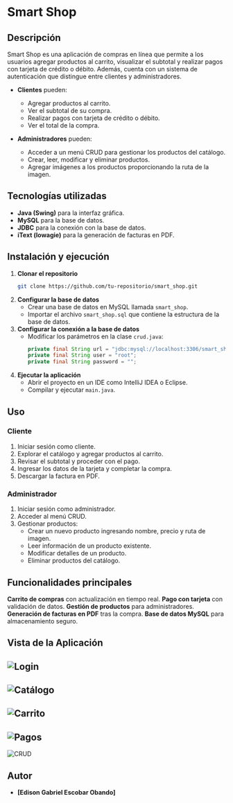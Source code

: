 # Smart Shop

## Descripción
Smart Shop es una aplicación de compras en línea que permite a los usuarios agregar productos al carrito, visualizar el subtotal y realizar pagos con tarjeta de crédito o débito. Además, cuenta con un sistema de autenticación que distingue entre clientes y administradores.

- **Clientes** pueden:
  - Agregar productos al carrito.
  - Ver el subtotal de su compra.
  - Realizar pagos con tarjeta de crédito o débito.
  - Ver el total de la compra.

- **Administradores** pueden:
  - Acceder a un menú CRUD para gestionar los productos del catálogo.
  - Crear, leer, modificar y eliminar productos.
  - Agregar imágenes a los productos proporcionando la ruta de la imagen.

## Tecnologías utilizadas
- **Java (Swing)** para la interfaz gráfica.
- **MySQL** para la base de datos.
- **JDBC** para la conexión con la base de datos.
- **iText (lowagie)** para la generación de facturas en PDF.

## Instalación y ejecución
1. **Clonar el repositorio**
   ```sh
   git clone https://github.com/tu-repositorio/smart_shop.git
   ```
2. **Configurar la base de datos**
   - Crear una base de datos en MySQL llamada `smart_shop`.
   - Importar el archivo `smart_shop.sql` que contiene la estructura de la base de datos.
3. **Configurar la conexión a la base de datos**
   - Modificar los parámetros en la clase `crud.java`:
     ```java
     private final String url = "jdbc:mysql://localhost:3306/smart_shop";
     private final String user = "root";
     private final String password = "";
     ```
4. **Ejecutar la aplicación**
   - Abrir el proyecto en un IDE como IntelliJ IDEA o Eclipse.
   - Compilar y ejecutar `main.java`.

## Uso
### Cliente
1. Iniciar sesión como cliente.
2. Explorar el catálogo y agregar productos al carrito.
3. Revisar el subtotal y proceder con el pago.
4. Ingresar los datos de la tarjeta y completar la compra.
5. Descargar la factura en PDF.

### Administrador
1. Iniciar sesión como administrador.
2. Acceder al menú CRUD.
3. Gestionar productos:
   - Crear un nuevo producto ingresando nombre, precio y ruta de imagen.
   - Leer información de un producto existente.
   - Modificar detalles de un producto.
   - Eliminar productos del catálogo.

## Funcionalidades principales
 **Carrito de compras** con actualización en tiempo real.
 **Pago con tarjeta** con validación de datos.
 **Gestión de productos** para administradores.
 **Generación de facturas en PDF** tras la compra.
 **Base de datos MySQL** para almacenamiento seguro.
 
 ## Vista de la Aplicación

 ![Login](https://github.com/GabrielEsc23/Proyecto_Final_POO/raw/master/Imagen_Interfaz/Login.png)
---
![Catálogo](https://github.com/GabrielEsc23/Proyecto_Final_POO/raw/master/Imagen_Interfaz/Catalogo.png)
---
![Carrito](https://github.com/GabrielEsc23/Proyecto_Final_POO/raw/master/Imagen_Interfaz/Carrito.png)
---
![Pagos](https://github.com/GabrielEsc23/Proyecto_Final_POO/raw/master/Imagen_Interfaz/Pagos.png)
---
![CRUD](https://github.com/GabrielEsc23/Proyecto_Final_POO/raw/master/Imagen_Interfaz/CRUD.png)


## Autor
- **[Edison Gabriel Escobar Obando]** 



